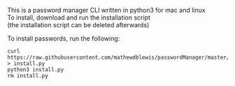 This is a password manager CLI written in python3 for mac and linux  
To install, download and run the installation script  
(the installation script can be deleted afterwards)  

To install passwords, run the following:

    curl https://raw.githubusercontent.com/mathewdblewis/passwordManager/master/install.py > install.py
    python3 install.py
    rm install.py
    


